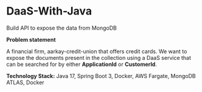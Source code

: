 # DaaS-With-Java
Build API to expose the data from MongoDB

**Problem statement**

A financial firm, aarkay-credit-union that offers credit cards. We want to expose the documents present in the collection using a DaaS service that can be searched for by either **ApplicationId** or **CustomerId**.

**Technology Stack:**
Java 17, Spring Boot 3, Docker, AWS Fargate, MongoDB ATLAS, Docker
